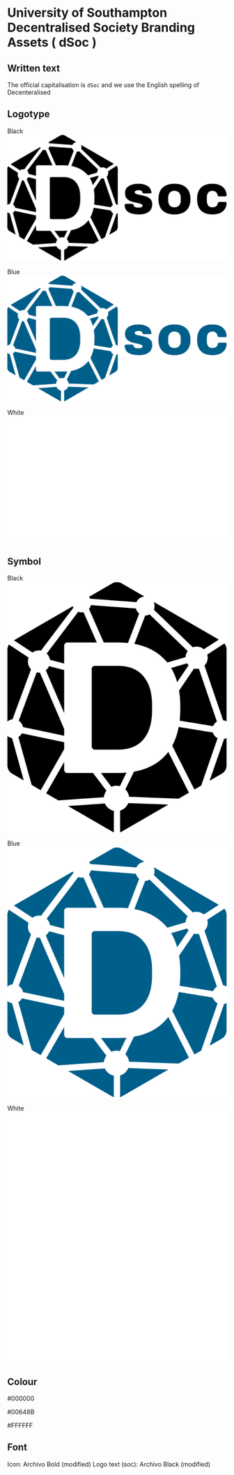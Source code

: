 
# University of Southampton Decentralised Society Branding Assets ( dSoc )

## Written text

The official capitalisation is `dSoc` and we use the English spelling of Decenteralised

## Logotype

Black
![Black](/logos/PNG/soton-dSoc-full-black.png)

Blue
![Blue](/logos/PNG/soton-dSoc-full-blue.png)

White
![White](/logos/PNG/soton-dSoc-full-white.png)

## Symbol

Black
![Black](/logos/PNG/soton-dSoc-icon-black.png)

Blue
![Blue](/logos/PNG/soton-dSoc-icon-blue.png)

White
![White](/logos/PNG/soton-dSoc-icon-white.png)


## Colour

#000000

#00648B

#FFFFFF

## Font

Icon: Archivo Bold (modified)
Logo text (soc): Archivo Black (modified)

